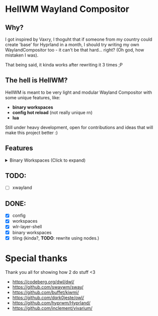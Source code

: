 # HellWM Wayland Compositor

## Why?
I got inspired by Vaxry, I thoguht that if someone from my country could create 'base' for Hyprland in a month, I should try writing my own WaylandCompositor too - it can't be that hard... right? (Oh god, how mistaken I was).

That being said, it kinda works after rewriting it 3 times ;P

## The hell is HellWM?

HellWM is meant to be very light and modular Wayland Compositor with some unique features, like:
- **binary workspaces**
- **config hot reload** (not really unique rn)
- **lua**

Still under heavy development, open for contributions and ideas that will make this project better :)

## Features

<details>
  <summary>Binary Workspaces (Click to expand)</summary>

## You can use less amount of keys to switch between workspaces!

Concept:

You can switch between **15 workspaces** just by using combinations of only **4 keys**!

Each key represents a binary value, and by combining them, you can achieve more funtionality with less clicks!

Keys and Binary Values:

    Key 1:
      1 = 0001
    
    Key 2:
      2 = 0010
    
    Key 3
      4 = 0100
    
    Key 4
      8 = 1000

By adding the binary values of the pressed keys, you determine the workspace number.
Examples:

    Pressing Key 1 and Key 3 together:
        
        Key 1 + Key 3 = 0001 + 0100 = 0101
        Result: 1 0 1 0
  
        Binary Values: 1 (Key 1) + 4 (Key 3) = 5
        Workspace: 5

    Pressing only Key 2:
        Key 2 = 0 1 0 0
        Result = 0 1 0 0
        
        Binary Values: 2 (Key 2) = 2
        Workspace: 2

Configuration:

Here’s how the configuration works:

#### Normal Workspaces: You can assign individual workspaces to single keys. For example:

```lua
bind(
    "Super_L, 1",   -- keys
    "workspace",    -- specify that it is a workspace
    1,              -- workspace number
    false,          -- binary workspaces enabled
    1,              -- binary workspaces value
    true            -- also move active window to this workspace (not working rn)
    )
```

```lua
bind("Super_L, 2", "workspace", 2, false, 0) -- Switch to workspace 2
```

#### Binary Workspaces: If you enable binary mode, keys combine to generate workspace numbers:

```lua
bind("Super_L, u", "workspace", 1, true, 1, true)  -- Key 'u' represents Binary 1
```

```lua
bind("Super_L, i", "workspace", 2, true, 2, false) -- Key 'i' represents Binary 2
```

```lua
bind("Super_L, o", "workspace", 3, true, 4, false) -- Key 'o' represents Binary 4
```

```lua
bind("Super_L, p", "workspace", 4, true, 8, false) -- Key 'p' represents Binary 8
```

  Binary mode enabled (true): Combines key presses to calculate the workspace number.
  
  Binary values (1, 2, 4, 8) determine which binary workspace is triggered.
    
</details>

## TODO:
- [ ] xwayland

## DONE:
- [x] config
- [x] workspaces
- [x] wlr-layer-shell
- [x] binary workspaces
- [x] tiling (kinda?, **TODO**: rewrite using nodes.)

# Special thanks

Thank you all for showing how 2 do stuff <3

- https://codeberg.org/dwl/dwl/
- https://github.com/swaywm/sway/
- https://github.com/buffet/kiwmi/
- https://github.com/dqrk0jeste/owl/
- https://github.com/hyprwm/Hyprland/
- https://github.com/inclement/vivarium/
